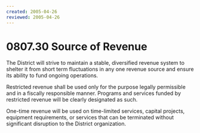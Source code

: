 ```yaml
---
created: 2005-04-26
reviewed: 2005-04-26
---
```


# 0807.30 Source of Revenue

The District will strive to maintain a stable, diversified revenue system to shelter it from short term fluctuations in
any one revenue source and ensure its ability to fund ongoing operations.

Restricted revenue shall be used only for the purpose legally permissible and in a fiscally responsible manner.
Programs and services funded by restricted revenue will be clearly designated as such.

One-time revenue will be used on time-limited services, capital projects, equipment requirements, or services that
can be terminated without significant disruption to the District organization.
